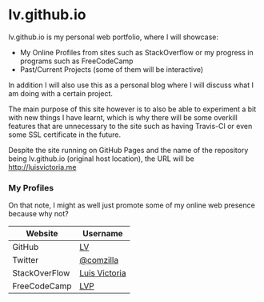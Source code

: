 # lv.github.io

lv.github.io is my personal web portfolio, where I will showcase:

- My Online Profiles from sites such as StackOverflow or my progress in programs such as FreeCodeCamp
- Past/Current Projects (some of them will be interactive)

In addition I will also use this as a personal blog where I will discuss what I am doing with a certain project.

The main purpose of this site however is to also be able to experiment a bit with new things I have learnt, which is why there will be some overkill features that are unnecessary to the site such as having Travis-CI or even some SSL certificate in the future.

Despite the site running on GitHub Pages and the name of the repository being lv.github.io (original host location), the URL will be http://luisvictoria.me

### My Profiles

On that note, I might as well just promote some of my online web presence because why not?

| Website | Username |
| ------- | -------- |
| GitHub | [LV](https://github.com/lv) |
| Twitter | [@comzilla](https://twitter.com/comzilla) |
| StackOverFlow | [Luis Victoria](https://stackoverflow.com/users/6442002/luis-victoria) |
| FreeCodeCamp | [LVP](https://www.freecodecamp.org/lvp) |
